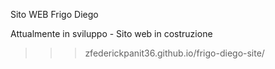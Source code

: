 Sito WEB Frigo Diego

Attualmente in sviluppo - Sito web in costruzione
>>> zfederickpanit36.github.io/frigo-diego-site/
